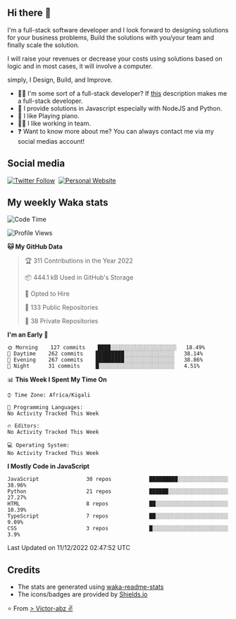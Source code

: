 ## Hi there 👋
I'm a full-stack software developer and I look forward to designing solutions for your business problems, Build the solutions with you/your team and finally scale the solution.

I will raise your revenues or decrease your costs using solutions based on logic and in most cases, it will involve a computer.

simply, I Design, Build, and Improve.

- 👨‍💻 I'm some sort of a full-stack developer? If [this](https://www.w3schools.com/whatis/whatis_fullstack.asp) description makes me a full-stack developer.
- 🌱 I provide solutions in Javascript especially with NodeJS and Python. 
- 🎹 I like Playing piano.
- 👯‍♀️ I like working in team.
- ❓ Want to know more about me? You can always contact me via my social medias account!

## Social media
[![Twitter Follow](https://img.shields.io/twitter/follow/vicky_abz?color=%231DA1F2&label=Twitter&style=for-the-badge&logo=twitter&logoColor=ffffff)](https://twitter.com/vicky_abz)
‎‎ [![Personal Website](https://img.shields.io/static/v1?label=visit&message=victor-abz.com&color=%235F021F&style=for-the-badge)](https://victor-abz.com/)

## My weekly Waka stats
<!--START_SECTION:waka-->
![Code Time](http://img.shields.io/badge/Code%20Time-819%20hrs%2039%20mins-blue)

![Profile Views](http://img.shields.io/badge/Profile%20Views-0-blue)

**🐱 My GitHub Data** 

> 🏆 311 Contributions in the Year 2022
 > 
> 📦 444.1 kB Used in GitHub's Storage 
 > 
> 💼 Opted to Hire
 > 
> 📜 133 Public Repositories 
 > 
> 🔑 38 Private Repositories  
 > 
**I'm an Early 🐤** 

```text
🌞 Morning    127 commits    ████░░░░░░░░░░░░░░░░░░░░░   18.49% 
🌆 Daytime    262 commits    █████████░░░░░░░░░░░░░░░░   38.14% 
🌃 Evening    267 commits    █████████░░░░░░░░░░░░░░░░   38.86% 
🌙 Night      31 commits     █░░░░░░░░░░░░░░░░░░░░░░░░   4.51%

```


📊 **This Week I Spent My Time On** 

```text
⌚︎ Time Zone: Africa/Kigali

💬 Programming Languages: 
No Activity Tracked This Week

🔥 Editors: 
No Activity Tracked This Week

💻 Operating System: 
No Activity Tracked This Week

```

**I Mostly Code in JavaScript** 

```text
JavaScript               30 repos            █████████░░░░░░░░░░░░░░░░   38.96% 
Python                   21 repos            ██████░░░░░░░░░░░░░░░░░░░   27.27% 
HTML                     8 repos             ██░░░░░░░░░░░░░░░░░░░░░░░   10.39% 
TypeScript               7 repos             ██░░░░░░░░░░░░░░░░░░░░░░░   9.09% 
CSS                      3 repos             █░░░░░░░░░░░░░░░░░░░░░░░░   3.9%

```



 Last Updated on 11/12/2022 02:47:52 UTC
<!--END_SECTION:waka-->

## Credits
- The stats are generated using [waka-readme-stats](https://github.com/anmol098/waka-readme-stats)
- The icons/badges are provided by [Shields.io](https://shields.io/)

⭐️ From [> Victor-abz ✌](https://victor-abz.com/)
